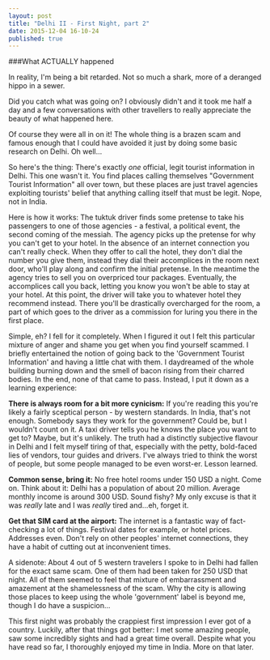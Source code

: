 ```yaml
---
layout: post
title: "Delhi II - First Night, part 2"
date: 2015-12-04 16-10-24
published: true
---
```

###What ACTUALLY happened

In reality, I'm being a bit retarded. Not so much a shark, more of a deranged hippo in a sewer.

Did you catch what was going on? I obviously didn't and it took me half a day and a few conversations with other travellers to really appreciate the beauty of what happened here.

Of course they were all in on it! The whole thing is a brazen scam and famous enough that I could have avoided it just by doing some basic research on Delhi. Oh well...

So here's the thing: There's exactly _one_ official, legit tourist information in Delhi. This one wasn't it. You find places calling themselves "Government Tourist Information" all over town, but these places are just travel agencies exploiting tourists' belief that anything calling itself that must be legit. Nope, not in India.

Here is how it works: The tuktuk driver finds some pretense to take his passengers to one of those agencies - a festival, a political event, the second coming of the messiah. The agency picks up the pretense for why you can't get to your hotel. In the absence of an internet connection you can't really check. When they offer to call the hotel, they don't dial the number you give them, instead they dial their accomplices in the room next door, who'll play along and confirm the initial pretense. In the meantime the agency tries to sell you on overpriced tour packages. Eventually, the accomplices call you back, letting you know you won't be able to stay at your hotel. At this point, the driver will take you to whatever hotel they recommend instead. There you'll be drastically overcharged for the room, a part of which goes to the driver as a commission for luring you there in the first place.

Simple, eh? I fell for it completely. When I figured it out I felt this particular mixture of anger and shame you get when you find yourself scammed. I briefly entertained the notion of going back to the 'Government Tourist Information' and having a little chat with them. I daydreamed of the whole building burning down and the smell of bacon rising from their charred bodies. In the end, none of that came to pass. Instead, I put it down as a learning experience:

**There is always room for a bit more cynicism:** If you're reading this you're likely a fairly sceptical person - by western standards. In India, that's not enough. Somebody says they work for the government? Could be, but I wouldn't count on it. A taxi driver tells you he knows the place you want to get to? Maybe, but it's unlikely. The truth had a distinctly subjective flavour in Delhi and I felt myself tiring of that, especially with the petty, bold-faced lies of vendors, tour guides and drivers. I've always tried to think the worst of people, but some people managed to be even worst-er. Lesson learned.

**Common sense, bring it:** No free hotel rooms under 150 USD a night. Come on. Think about it: Delhi has a population of about 20 million. Average monthly income is around 300 USD. Sound fishy? My only excuse is that it was *really* late and I was *really* tired and...eh, forget it. 

**Get that SIM card at the airport:** The internet is a fantastic way of fact-checking a lot of things. Festival dates for example, or hotel prices. Addresses even. Don't rely on other peoples' internet connections, they have a habit of cutting out at inconvenient times.


A sidenote: About 4 out of 5 western travelers I spoke to in Delhi had fallen for the exact same scam. One of them had been taken for 250 USD that night. All of them seemed to feel that mixture of embarrassment and amazement at the shamelessness of the scam. Why the city is allowing those places to keep using the whole 'government' label is beyond me, though I do have a suspicion...

This first night was probably the crappiest first impression I ever got of a country. Luckily, after that things got better: I met some amazing people, saw some incredibly sights and had a great time overall. Despite what you have read so far, I thoroughly enjoyed my time in India. More on that later.






